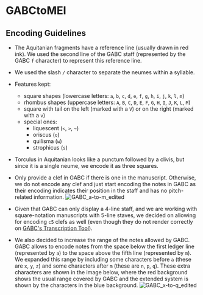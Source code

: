# GABCtoMEI

## Encoding Guidelines

- The Aquitanian fragments have a reference line (usually drawn in red ink). We used the second line of the GABC staff (represented by the GABC `f` character) to represent this reference line.
- We used the slash `/` character to separate the neumes within a syllable.
- Features kept:
  - square shapes (lowercase letters: `a`, `b`, `c`, `d`, `e`, `f`, `g`, `h`, `i`, `j`, `k`, `l`, `m`)
  - rhombus shapes (uppercase letters: `A`, `B`, `C`, `D`, `E`, `F`, `G`, `H`, `I`, `J`, `K`, `L`, `M`)
  - square with tail on the left (marked with a `V`) or on the right (marked with a `v`)
  - special ones:
    - liquescent (`<`, `>`, `~`)
    - oriscus (`o`)
    - quilisma (`w`)
    - strophicus (`s`)
- Torculus in Aquitanian looks like a punctum followed by a clivis, but since it is a single neume, we encode it as three squares.
- Only provide a clef in GABC if there is one in the manuscript. Otherwise, we do not encode any clef and just start encoding the notes in GABC as their encoding indicates their position in the staff and has no pitch-related information.
  ![GABC_a-to-m_edited](https://github.com/martha-thomae/GABCtoMEI/assets/13948831/fc317784-996b-44bb-9269-81f546bacd90)

- Given that GABC can only display a 4-line staff, and we are working with square-notation manuscripts with 5-line staves, we decided on allowing for encoding `c5` clefs as well (even though they do not render correctly on [GABC's Transcription Tool](https://bbloomf.github.io/jgabc/transcriber.html)).
- We also decided to increase the range of the notes allowed by GABC. GABC allows to encode notes from the space below the first ledger line (represented by `a`) to the space above the fifth line (represented by `m`). We expanded this range by including some characters before `a` (these are `x`, `y`, `z`) and some characters after `m` (these are `n`, `p`, `q`). These extra characters are shown in the image below, where the red background shows the usual range covered by GABC and the extended system is shown by the characters in the blue background.
  ![GABC_x-to-q_edited](https://github.com/martha-thomae/GABCtoMEI/assets/13948831/ca07d8c3-2e51-42be-b3de-0bbf6a98d665)
